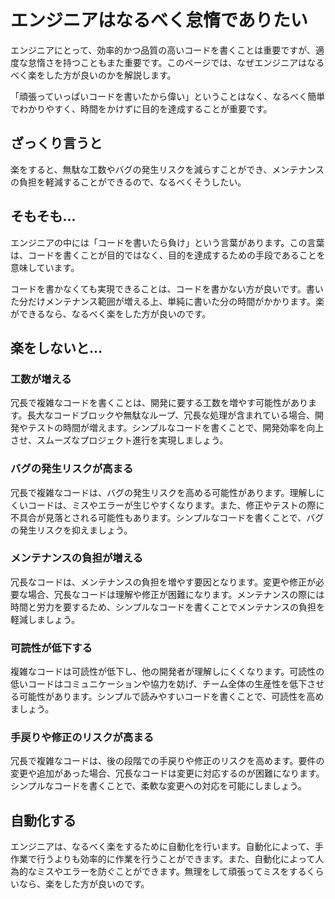 # エンジニアはなるべく怠惰でありたい

エンジニアにとって、効率的かつ品質の高いコードを書くことは重要ですが、適度な怠惰さを持つこともまた重要です。このページでは、なぜエンジニアはなるべく楽をした方が良いのかを解説します。

「頑張っていっぱいコードを書いたから偉い」ということはなく、なるべく簡単でわかりやすく、時間をかけずに目的を達成することが重要です。

## ざっくり言うと

楽をすると、無駄な工数やバグの発生リスクを減らすことができ、メンテナンスの負担を軽減することができるので、なるべくそうしたい。

## そもそも...

エンジニアの中には「コードを書いたら負け」という言葉があります。この言葉は、コードを書くことが目的ではなく、目的を達成するための手段であることを意味しています。

コードを書かなくても実現できることは、コードを書かない方が良いです。書いた分だけメンテナンス範囲が増える上、単純に書いた分の時間がかかります。楽ができるなら、なるべく楽をした方が良いのです。

## 楽をしないと...

### 工数が増える

冗長で複雑なコードを書くことは、開発に要する工数を増やす可能性があります。長大なコードブロックや無駄なループ、冗長な処理が含まれている場合、開発やテストの時間が増えます。シンプルなコードを書くことで、開発効率を向上させ、スムーズなプロジェクト進行を実現しましょう。

### バグの発生リスクが高まる

冗長で複雑なコードは、バグの発生リスクを高める可能性があります。理解しにくいコードは、ミスやエラーが生じやすくなります。また、修正やテストの際に不具合が見落とされる可能性もあります。シンプルなコードを書くことで、バグの発生リスクを抑えましょう。

### メンテナンスの負担が増える

冗長なコードは、メンテナンスの負担を増やす要因となります。変更や修正が必要な場合、冗長なコードは理解や修正が困難になります。メンテナンスの際には時間と労力を要するため、シンプルなコードを書くことでメンテナンスの負担を軽減しましょう。

### 可読性が低下する

複雑なコードは可読性が低下し、他の開発者が理解しにくくなります。可読性の低いコードはコミュニケーションや協力を妨げ、チーム全体の生産性を低下させる可能性があります。シンプルで読みやすいコードを書くことで、可読性を高めましょう。

### 手戻りや修正のリスクが高まる

冗長で複雑なコードは、後の段階での手戻りや修正のリスクを高めます。要件の変更や追加があった場合、冗長なコードは変更に対応するのが困難になります。シンプルなコードを書くことで、柔軟な変更への対応を可能にしましょう。

## 自動化する

エンジニアは、なるべく楽をするために自動化を行います。自動化によって、手作業で行うよりも効率的に作業を行うことができます。また、自動化によって人為的なミスやエラーを防ぐことができます。無理をして頑張ってミスをするくらいなら、楽をした方が良いのです。
